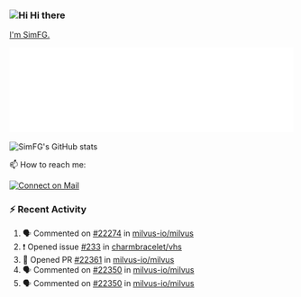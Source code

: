 ### <img src='https://qpluspicture.oss-cn-beijing.aliyuncs.com/6LjjQA/Hi.gif' alt='Hi' width="24"/> Hi there

[I'm SimFG.](https://simfg.github.io/)

![Metrics 👋](/metrics.plugin.followup.user.svg)

![SimFG's GitHub stats](https://github-readme-stats.vercel.app/api?username=SimFG&show_icons=true&theme=radical&count_private=true)

📫 How to reach me:

[![Connect on Mail](https://img.shields.io/badge/Ask%20me-anything-1abc9c.svg)](mailto:1142838399@qq.com)

### :zap: Recent Activity

<!--START_SECTION:activity-->
1. 🗣 Commented on [#22274](https://github.com/milvus-io/milvus/issues/22274) in [milvus-io/milvus](https://github.com/milvus-io/milvus)
2. ❗️ Opened issue [#233](https://github.com/charmbracelet/vhs/issues/233) in [charmbracelet/vhs](https://github.com/charmbracelet/vhs)
3. 💪 Opened PR [#22361](https://github.com/milvus-io/milvus/pull/22361) in [milvus-io/milvus](https://github.com/milvus-io/milvus)
4. 🗣 Commented on [#22350](https://github.com/milvus-io/milvus/issues/22350) in [milvus-io/milvus](https://github.com/milvus-io/milvus)
5. 🗣 Commented on [#22350](https://github.com/milvus-io/milvus/issues/22350) in [milvus-io/milvus](https://github.com/milvus-io/milvus)
<!--END_SECTION:activity-->

